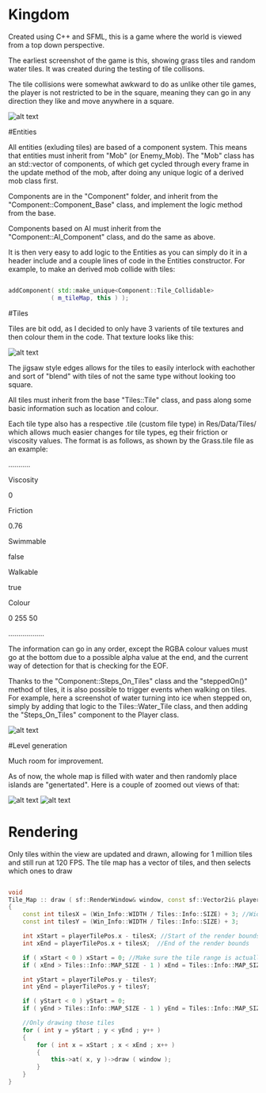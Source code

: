 # Kingdom

Created using C++ and SFML, this is a game where the world is viewed from a top down perspective.

The earliest screenshot of the game is this, showing grass tiles and random water tiles. It was created during the testing of tile collisons.

The tile collisions were somewhat awkward to do as unlike other tile games, the player is not restricted to be in the square, meaning they can go in any direction they like and move anywhere in a square.

![alt text](http://puu.sh/o5LGX/145d3f5ef8.png "Water and grass")

#Entities 

All entities (exluding tiles) are based of a component system. This means that entities must inherit from "Mob" (or Enemy_Mob). The "Mob" class has an std::vector of components, of which get cycled through every frame in the update method of the mob, after doing any unique logic of a derived mob class first.

Components are in the "Component" folder, and inherit from the "Component::Component_Base" class, and implement the logic method from the base.

Components based on AI must inherit from the "Component::AI_Component" class, and do the same as above.

It is then very easy to add logic to the Entities as you can simply do it in a header include and a couple lines of code in the Entities constructor. For example, to make an derived mob collide with tiles:

```C++

addComponent( std::make_unique<Component::Tile_Collidable>
            ( m_tileMap, this ) );

```

#Tiles

Tiles are bit odd, as I decided to only have 3 varients of tile textures and then colour them in the code. That texture looks like this: 

![alt text](http://puu.sh/o5LKn/7db0b89aa2.png "Tile texture")

The jigsaw style edges allows for the tiles to easily interlock with eachother and sort of "blend" with tiles of not the same type without looking too square.

All tiles must inherit from the base "Tiles::Tile" class, and pass along some basic information such as location and colour.

Each tile type also has a respective .tile (custom file type) in Res/Data/Tiles/ which allows much easier changes for tile types, eg their friction or viscosity values. The format is as follows, as shown by the Grass.tile file as an example:

...........

Viscosity

0

Friction

0.76

Swimmable

false

Walkable

true

Colour

0 255 50

..................

The information can go in any order, except the RGBA colour values must go at the bottom due to a possible alpha value at the end, and the current way of detection for that is checking for the EOF.

Thanks to the "Component::Steps_On_Tiles" class and the "steppedOn()" method of tiles, it is also possible to trigger events when walking on tiles. For example, here a screenshot of water turning into ice when stepped on, simply by adding that logic to the Tiles::Water_Tile class, and then adding the "Steps_On_Tiles" component to the Player class.

![alt text](http://puu.sh/oaC00/1ebc3d575f.png "Frozone!")

#Level generation

Much room for improvement.

As of now, the whole map is filled with water and then randomly place islands are "genertated". Here is a couple of zoomed out views of that:


![alt text](http://puu.sh/o9If7/d010bdb301.png "Level Gen 1")
![alt text](http://puu.sh/oaCau/085eed1b90.png "Level Gen 2")

# Rendering

Only tiles within the view are updated and drawn, allowing for 1 million tiles and still run at 120 FPS. The tile map has a vector of tiles, and then selects which ones to draw

```C++

void
Tile_Map :: draw ( sf::RenderWindow& window, const sf::Vector2i& playerTilePos )
{
    const int tilesX = (Win_Info::WIDTH / Tiles::Info::SIZE) + 3; //Width of the screen in tiles
    const int tilesY = (Win_Info::WIDTH / Tiles::Info::SIZE) + 3;

    int xStart = playerTilePos.x - tilesX; //Start of the render bounds
    int xEnd = playerTilePos.x + tilesX;  //End of the render bounds

    if ( xStart < 0 ) xStart = 0; //Make sure the tile range is actually within the maps bounds
    if ( xEnd > Tiles::Info::MAP_SIZE - 1 ) xEnd = Tiles::Info::MAP_SIZE - 1;

    int yStart = playerTilePos.y - tilesY;
    int yEnd = playerTilePos.y + tilesY;

    if ( yStart < 0 ) yStart = 0;
    if ( yEnd > Tiles::Info::MAP_SIZE - 1 ) yEnd = Tiles::Info::MAP_SIZE - 1;

    //Only drawing those tiles
    for ( int y = yStart ; y < yEnd ; y++ )
    {
        for ( int x = xStart ; x < xEnd ; x++ )
        {
            this->at( x, y )->draw ( window );
        }
    }
}

```



